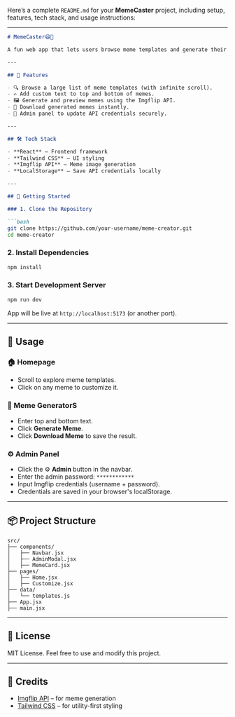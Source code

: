 Here’s a complete `README.md` for your **MemeCaster** project, including setup, features, tech stack, and usage instructions:

---

````markdown
# MemeCaster😄🎨

A fun web app that lets users browse meme templates and generate their own memes using the Imgflip API. Built with **React**, **Tailwind CSS**, and supports **infinite scrolling** and **admin credential configuration**.

---

## 🌟 Features

- 🔍 Browse a large list of meme templates (with infinite scroll).
- ✍️ Add custom text to top and bottom of memes.
- 🖼️ Generate and preview memes using the Imgflip API.
- 💾 Download generated memes instantly.
- 🔐 Admin panel to update API credentials securely.

---

## 🛠 Tech Stack

- **React** – Frontend framework
- **Tailwind CSS** – UI styling
- **Imgflip API** – Meme image generation
- **LocalStorage** – Save API credentials locally

---

## 🚀 Getting Started

### 1. Clone the Repository

```bash
git clone https://github.com/your-username/meme-creator.git
cd meme-creator
````

### 2. Install Dependencies

```bash
npm install
```

### 3. Start Development Server

```bash
npm run dev
```

App will be live at `http://localhost:5173` (or another port).

---

## 🧪 Usage

### 🏠 Homepage

* Scroll to explore meme templates.
* Click on any meme to customize it.

### 🎨 Meme GeneratorS

* Enter top and bottom text.
* Click **Generate Meme**.
* Click **Download Meme** to save the result.

### ⚙️ Admin Panel

* Click the ⚙️ **Admin** button in the navbar.
* Enter the admin password: `************`
* Input Imgflip credentials (username + password).
* Credentials are saved in your browser's localStorage.

---

## 📦 Project Structure

```
src/
├── components/
│   ├── Navbar.jsx
│   ├── AdminModal.jsx
│   ├── MemeCard.jsx
├── pages/
│   ├── Home.jsx
│   ├── Customize.jsx
├── data/
│   └── templates.js
├── App.jsx
├── main.jsx
```

---

## 📄 License

MIT License. Feel free to use and modify this project.

---

## 🙌 Credits

* [Imgflip API](https://api.imgflip.com/) – for meme generation
* [Tailwind CSS](https://tailwindcss.com/) – for utility-first styling

```


